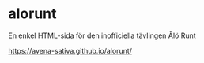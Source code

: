 # alorunt
En enkel HTML-sida för den inofficiella tävlingen Ålö Runt

https://avena-sativa.github.io/alorunt/
